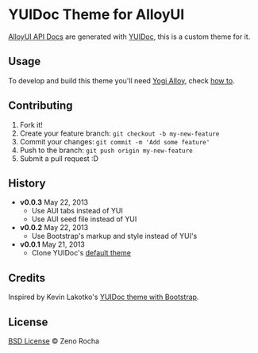 # YUIDoc Theme for AlloyUI

[AlloyUI API Docs](http://alloyui.com/api/) are generated with [YUIDoc](http://yui.github.io/yuidoc/), this is a custom theme for it.

## Usage

To develop and build this theme you'll need [Yogi Alloy](https://github.com/liferay/yogi-alloy), check [how to](https://github.com/liferay/yogi-alloy#api-docs).

## Contributing

1. Fork it!
2. Create your feature branch: `git checkout -b my-new-feature`
3. Commit your changes: `git commit -m 'Add some feature'`
4. Push to the branch: `git push origin my-new-feature`
5. Submit a pull request :D

## History

* **v0.0.3** May 22, 2013
	* Use AUI tabs instead of YUI
	* Use AUI seed file instead of YUI
* **v0.0.2** May 22, 2013
	* Use Bootstrap's markup and style instead of YUI's
* **v0.0.1** May 21, 2013
	* Clone YUIDoc's [default theme](https://github.com/yui/yuidoc/tree/master/themes/default)

## Credits

Inspired by Kevin Lakotko's [YUIDoc theme with Bootstrap](https://github.com/kevinlacotaco/yuidoc-bootstrap-theme).

## License

[BSD License](https://github.com/zenorocha/alloy-yuidoc-theme/blob/master/LICENSE.md) © Zeno Rocha